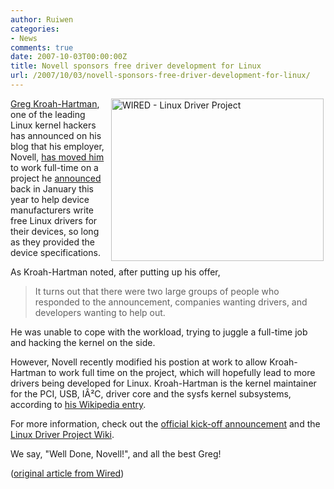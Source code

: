 ```yaml
---
author: Ruiwen
categories:
- News
comments: true
date: 2007-10-03T00:00:00Z
title: Novell sponsors free driver development for Linux
url: /2007/10/03/novell-sponsors-free-driver-development-for-linux/
---
```


<a href="http://blog.wired.com/monkeybites/2007/10/linux-driver-pr.html"><img src="http://inlinethumb63.webshots.com/21630/2157087220101890940S425x425Q85.jpg" title="WIRED - Linux Driver Project " alt="WIRED - Linux Driver Project " align="right" height="260" hspace="3" width="340" /></a>

<a href="http://www.kroah.com/log/">Greg Kroah-Hartman</a>, one of the leading Linux kernel hackers has announced on his blog that his employer, Novell, <a href="http://www.kroah.com/log/linux/linux_driver_project_kickoff.html">has moved him</a> to work full-time on a project he <a href="http://www.kroah.com/log/linux/free_drivers.html">announced</a> back in January this year to help device manufacturers write free Linux drivers for their devices, so long as they provided the device specifications.

As Kroah-Hartman noted, after putting up his offer,
<blockquote> It turns out that there were two large groups of people who responded to the announcement, companies wanting drivers, and developers wanting to help out.</blockquote>
He was unable to cope with the workload, trying to juggle a full-time job and hacking the kernel on the side.

However, Novell recently modified his postion at work to allow Kroah-Hartman to work full time on the project, which will hopefully lead to more drivers being developed for Linux. Kroah-Hartman is the kernel maintainer for the PCI, USB, IÂ²C, driver core and the sysfs kernel subsystems, according to <a href="http://en.wikipedia.org/wiki/Greg_Kroah-Hartman">his Wikipedia entry</a>.

For more information, check out the <a href="http://driverdev.linuxdriverproject.org/pipermail/devel/2007-September/000001.html">official kick-off announcement</a> and the <a href="http://www.linuxdriverproject.org/twiki/bin/view">Linux Driver Project Wiki</a>.

We say, "Well Done, Novell!", and all the best Greg!

(<a href="http://blog.wired.com/monkeybites/2007/10/linux-driver-pr.html">original article from Wired</a>)
